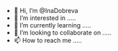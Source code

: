 - 👋 Hi, I’m @InaDobreva
- 👀 I’m interested in .....
- 🌱 I’m currently learning .....
- 💞️ I’m looking to collaborate on .....
- 📫 How to reach me .....

<!---
InaDobreva/InaDobreva is a ✨ special ✨ repository because its `README.md` (this file) appears on your GitHub profile.
You can click the Preview link to take a look at your changes.
--->
